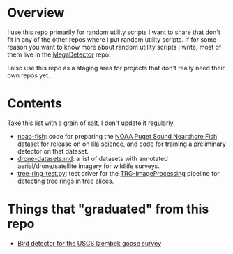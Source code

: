 # Overview

I use this repo primarily for random utility scripts I want to share that don't fit in any of the other repos where I put random utility scripts.  If for some reason you want to know more about random utility scripts I write, most of them live in the [MegaDetector](https://github.com/agentmorris/MegaDetector) repo.

I also use this repo as a staging area for projects that don't really need their own repos yet.

# Contents

Take this list with a grain of salt, I don't update it regularly.

* [noaa-fish](noaa-fish): code for preparing the <a href="https://lila.science/datasets/noaa-puget-sound-nearshore-fish">NOAA Puget Sound Nearshore Fish</a> dataset for release on on <a href="https://lila.science/">lila.science</a>, and code for training a preliminary detector on that dataset.
* [drone-datasets.md](drone-datasets.md): a list of datasets with annotated aerial/drone/satellite imagery for wildlife surveys.
* [tree-ring-test.py](tree-ring-test.py): test driver for the [TRG-ImageProcessing](https://github.com/Gregor-Mendel-Institute/TRG-ImageProcessing/) pipeline for detecting tree rings in tree slices.

# Things that "graduated" from this repo

* [Bird detector for the USGS Izembek goose survey](https://github.com/agentmorris/usgs-geese)

